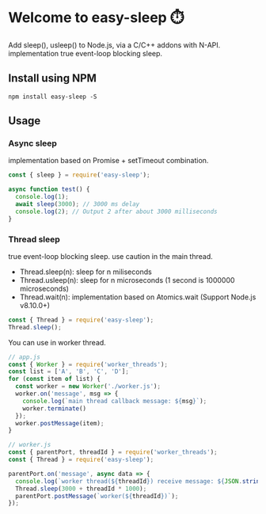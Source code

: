 # Welcome to easy-sleep ⏱️

Add sleep(), usleep() to Node.js, via a C/C++ addons with N-API. implementation true event-loop blocking sleep.

## Install using NPM

```
npm install easy-sleep -S
```

## Usage

### Async sleep

implementation based on Promise + setTimeout combination.

```js
const { sleep } = require('easy-sleep');

async function test() {
  console.log(1);
  await sleep(3000); // 3000 ms delay
  console.log(2); // Output 2 after about 3000 milliseconds
}
```

### Thread sleep

true event-loop blocking sleep. use caution in the main thread.

* Thread.sleep(n): sleep for n miliseconds
* Thread.usleep(n): sleep for n microseconds (1 second is 1000000 microseconds)
* Thread.wait(n): implementation based on Atomics.wait (Support Node.js v8.10.0+)

```js
const { Thread } = require('easy-sleep');
Thread.sleep();
```

You can use in worker thread.

```js
// app.js
const { Worker } = require('worker_threads');
const list = ['A', 'B', 'C', 'D'];
for (const item of list) {
  const worker = new Worker('./worker.js');
  worker.on('message', msg => {
    console.log(`main thread callback message: ${msg}`);
    worker.terminate()
  });
  worker.postMessage(item);
}
```

```js
// worker.js
const { parentPort, threadId } = require('worker_threads');
const { Thread } = require('easy-sleep');

parentPort.on('message', async data => {
  console.log(`worker thread(${threadId}) receive message: ${JSON.stringify(data)}`);
  Thread.sleep(3000 + threadId * 1000);
  parentPort.postMessage(`worker(${threadId})`);
});
```
